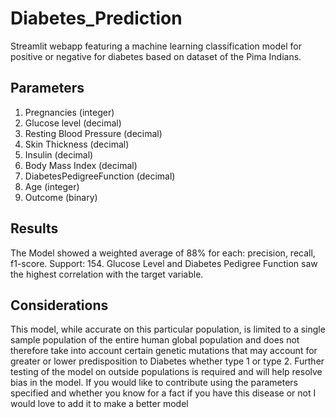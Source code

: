 # Diabetes_Prediction
Streamlit webapp featuring a machine learning classification model for positive or negative for diabetes based on dataset of the Pima Indians.

## Parameters
1. Pregnancies (integer)
2. Glucose level (decimal)
3. Resting Blood Pressure (decimal)
4. Skin Thickness (decimal)
5. Insulin (decimal)
6. Body Mass Index (decimal)
7. DiabetesPedigreeFunction (decimal)
8. Age (integer)
9. Outcome (binary)

## Results
The Model showed a weighted average of 88% for each: precision, recall, f1-score.  Support: 154.
Glucose Level and Diabetes Pedigree Function saw the highest correlation with the target variable. 

## Considerations
This model, while accurate on this particular population, is limited to a single sample population of the entire human global population and does not therefore take into account certain genetic mutations that may account for greater or lower predisposition to Diabetes whether type 1 or type 2.  Further testing of the model on outside populations is required and will help resolve bias in the model.  If you would like to contribute using the parameters specified and whether you know for a fact if you have this disease or not I would love to add it to make a better model

